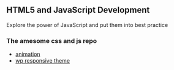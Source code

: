 ## HTML5 and JavaScript Development

Explore the power of JavaScript and put them into best practice

### The amesome css and js repo

- [animation](https://github.com/daneden/animate.css)
- [wp responsive theme](https://github.com/eddiemachado/bones)
